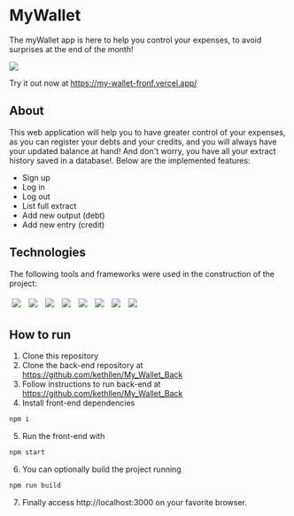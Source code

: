 # MyWallet

The myWallet app is here to help you control your expenses, to avoid surprises at the end of the month!

<img src="src/assets/my-wallet.gif" />

Try it out now at https://my-wallet-fronf.vercel.app/

## About

This web application will help you to have greater control of your expenses, as you can register your debts and your credits, and you will always have your updated balance at hand! And don't worry, you have all your extract history saved in a database!. Below are the implemented features:

- Sign up
- Log in
- Log out
- List full extract
- Add new output (debt)
- Add new entry (credit)

## Technologies
The following tools and frameworks were used in the construction of the project:<br>
<p>
  <img style='margin: 5px;' src='https://img.shields.io/badge/styled-components%20-%2320232a.svg?&style=for-the-badge&color=b8679e&logo=styled-components&logoColor=%3a3a3a'>
  <img style='margin: 5px;' src='https://img.shields.io/badge/axios%20-%2320232a.svg?&style=for-the-badge&color=informational'>
  <img style='margin: 5px;' src="https://img.shields.io/badge/react-app%20-%2320232a.svg?&style=for-the-badge&color=60ddf9&logo=react&logoColor=%2361DAFB"/>
  <img style='margin: 5px;' src="https://img.shields.io/badge/react_route%20-%2320232a.svg?&style=for-the-badge&logo=react&logoColor=%2361DAFB"/>
  <img style='margin: 5px;' src='https://img.shields.io/badge/mongobd%20-%2320232a.svg?&style=for-the-badge&color=yellowgreen&logo=mongodb&logoColor=%2361DAFB%27'>
  <img style='margin: 5px;' src='https://img.shields.io/badge/nodejs%20-%2320232a.svg?&style=for-the-badge&color=blue&logo=javascript&logoColor=%2361DAFB%27'>
  <img style='margin: 5px;' src='https://img.shields.io/badge/express%20-%2320232a.svg?&style=for-the-badge&color=green&logo=express&logoColor=%2361DAFB%27'>
  <img style='margin: 5px;' src='https://img.shields.io/badge/nodejs%20-%2320232a.svg?&style=for-the-badge&color=blue&logo=javascript&logoColor=%2361DAFB%27'>
</p>

## How to run

1. Clone this repository
2. Clone the back-end repository at https://github.com/kethllen/My_Wallet_Back
3. Follow instructions to run back-end at https://github.com/kethllen/My_Wallet_Back
4. Install front-end dependencies
```bash
npm i
```
5. Run the front-end with
```bash
npm start
```
6. You can optionally build the project running
```bash
npm run build
```
7. Finally access http://localhost:3000 on your favorite browser.
